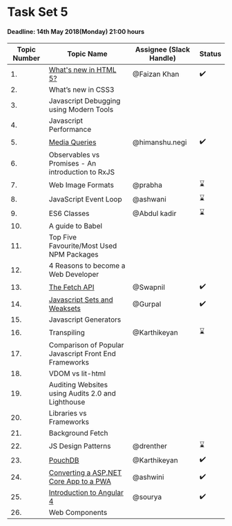 # Task Set 5

#### Deadline: 14th May 2018(Monday) 21:00 hours

|Topic Number|Topic Name|Assignee (Slack Handle)|Status|
|---|---|---|---|
|1.|[What's new in HTML 5?](https://medium.com/beginners-guide-to-mobile-web-development/whats-new-in-html-5-4ce9d62bf114)|@Faizan Khan|:heavy_check_mark:|
|2.|What’s new in CSS3|||
|3.|Javascript Debugging using Modern Tools|||
|4.|Javascript Performance|||
|5.|[Media Queries](https://medium.com/beginners-guide-to-mobile-web-development/media-queries-54a1a463356f)|@himanshu.negi|:heavy_check_mark:|
|6.|Observables vs Promises - An introduction to RxJS|||
|7.|Web Image Formats|@prabha|:hourglass:|
|8.|JavaScript Event Loop|@ashwani|:hourglass:|
|9.|ES6 Classes|@Abdul kadir|:hourglass:|
|10.|A guide to Babel|||
|11.|Top Five Favourite/Most Used NPM Packages|||
|12.|4 Reasons to become a Web Developer|||
|13.|[The Fetch API](https://medium.com/beginners-guide-to-mobile-web-development/the-fetch-api-2c962591f5c)|@Swapnil|:heavy_check_mark:|
|14.|[Javascript Sets and Weaksets](https://medium.com/beginners-guide-to-mobile-web-development/javascript-sets-and-weaksets-c5feae75adc0)|@Gurpal|:heavy_check_mark:|
|15.|Javascript Generators|||
|16.|Transpiling|@Karthikeyan|:hourglass:|
|17.|Comparison of Popular Javascript Front End Frameworks|||
|18.|VDOM vs lit-html|||
|19.|Auditing Websites using Audits 2.0 and Lighthouse|||
|20.|Libraries vs Frameworks|||
|21.|Background Fetch|||
|22.|JS Design Patterns|@drenther|:hourglass:|
|23.|[PouchDB](https://medium.com/beginners-guide-to-mobile-web-development/getting-started-with-pouchdb-f0f3d7baebab)|@Karthikeyan|:heavy_check_mark:|
|24.|[Converting a ASP.NET Core App to a PWA](https://medium.com/beginners-guide-to-mobile-web-development/introduction-to-pwa-in-asp-net-core-application-da96c7cc4918)|@ashwini|:heavy_check_mark:|
|25.|[Introduction to Angular 4](https://medium.com/beginners-guide-to-mobile-web-development/introduction-to-angular-4-a-beginners-guide-db4dd2b77885)|@sourya|:heavy_check_mark:|
|26.|Web Components|||
